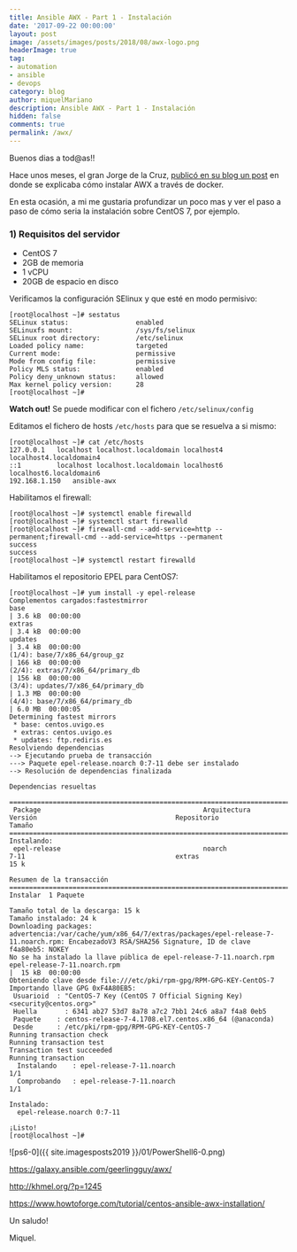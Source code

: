 ```yaml
---
title: Ansible AWX - Part 1 - Instalación
date: '2017-09-22 00:00:00'
layout: post
image: /assets/images/posts/2018/08/awx-logo.png
headerImage: true
tag:
- automation
- ansible
- devops
category: blog
author: miquelMariano
description: Ansible AWX - Part 1 - Instalación
hidden: false
comments: true
permalink: /awx/
---
```


Buenos dias a tod@as!!

Hace unos meses, el gran Jorge de la Cruz, [publicó en su blog un post](https://www.jorgedelacruz.es/2018/08/15/ansible-que-es-awx-instalacion-configuracion-playbooks-para-windows-y-linux-y-mucho-mas/) en donde se explicaba cómo instalar AWX a través de docker.

En esta ocasión, a mi me gustaria profundizar un poco mas y ver el paso a paso de cómo seria la instalación sobre CentOS 7, por ejemplo.

### 1) Requisitos del servidor

* CentOS 7
* 2GB de memoria
* 1 vCPU
* 20GB de espacio en disco

Verificamos la configuración SElinux y que esté en modo permisivo:

```
[root@localhost ~]# sestatus
SELinux status:                 enabled
SELinuxfs mount:                /sys/fs/selinux
SELinux root directory:         /etc/selinux
Loaded policy name:             targeted
Current mode:                   permissive
Mode from config file:          permissive
Policy MLS status:              enabled
Policy deny_unknown status:     allowed
Max kernel policy version:      28
[root@localhost ~]#

```

**Watch out!** Se puede modificar con el fichero `/etc/selinux/config`

Editamos el fichero de hosts `/etc/hosts` para que se resuelva a si mismo:

```
[root@localhost ~]# cat /etc/hosts
127.0.0.1   localhost localhost.localdomain localhost4 localhost4.localdomain4
::1         localhost localhost.localdomain localhost6 localhost6.localdomain6
192.168.1.150   ansible-awx
```

Habilitamos el firewall:

```
[root@localhost ~]# systemctl enable firewalld
[root@localhost ~]# systemctl start firewalld
[root@localhost ~]# firewall-cmd --add-service=http --permanent;firewall-cmd --add-service=https --permanent
success
success
[root@localhost ~]# systemctl restart firewalld
```

Habilitamos el repositorio EPEL para CentOS7:

```
[root@localhost ~]# yum install -y epel-release
Complementos cargados:fastestmirror
base                                                                                                                                                          | 3.6 kB  00:00:00
extras                                                                                                                                                        | 3.4 kB  00:00:00
updates                                                                                                                                                       | 3.4 kB  00:00:00
(1/4): base/7/x86_64/group_gz                                                                                                                                 | 166 kB  00:00:00
(2/4): extras/7/x86_64/primary_db                                                                                                                             | 156 kB  00:00:00
(3/4): updates/7/x86_64/primary_db                                                                                                                            | 1.3 MB  00:00:00
(4/4): base/7/x86_64/primary_db                                                                                                                               | 6.0 MB  00:00:05
Determining fastest mirrors
 * base: centos.uvigo.es
 * extras: centos.uvigo.es
 * updates: ftp.rediris.es
Resolviendo dependencias
--> Ejecutando prueba de transacción
---> Paquete epel-release.noarch 0:7-11 debe ser instalado
--> Resolución de dependencias finalizada

Dependencias resueltas

=====================================================================================================================================================================================
 Package                                         Arquitectura                              Versión                                   Repositorio                               Tamaño
=====================================================================================================================================================================================
Instalando:
 epel-release                                    noarch                                    7-11                                      extras                                     15 k

Resumen de la transacción
=====================================================================================================================================================================================
Instalar  1 Paquete

Tamaño total de la descarga: 15 k
Tamaño instalado: 24 k
Downloading packages:
advertencia:/var/cache/yum/x86_64/7/extras/packages/epel-release-7-11.noarch.rpm: EncabezadoV3 RSA/SHA256 Signature, ID de clave f4a80eb5: NOKEY
No se ha instalado la llave pública de epel-release-7-11.noarch.rpm
epel-release-7-11.noarch.rpm                                                                                                                                  |  15 kB  00:00:00
Obteniendo clave desde file:///etc/pki/rpm-gpg/RPM-GPG-KEY-CentOS-7
Importando llave GPG 0xF4A80EB5:
 Usuarioid  : "CentOS-7 Key (CentOS 7 Official Signing Key) <security@centos.org>"
 Huella       : 6341 ab27 53d7 8a78 a7c2 7bb1 24c6 a8a7 f4a8 0eb5
 Paquete    : centos-release-7-4.1708.el7.centos.x86_64 (@anaconda)
 Desde      : /etc/pki/rpm-gpg/RPM-GPG-KEY-CentOS-7
Running transaction check
Running transaction test
Transaction test succeeded
Running transaction
  Instalando    : epel-release-7-11.noarch                                                                                                                                       1/1
  Comprobando   : epel-release-7-11.noarch                                                                                                                                       1/1

Instalado:
  epel-release.noarch 0:7-11

¡Listo!
[root@localhost ~]#
```




![ps6-0]({{ site.imagesposts2019 }}/01/PowerShell6-0.png)


https://galaxy.ansible.com/geerlingguy/awx/

http://khmel.org/?p=1245

https://www.howtoforge.com/tutorial/centos-ansible-awx-installation/




Un saludo!

Miquel.


